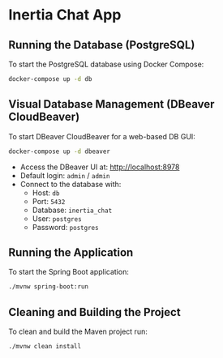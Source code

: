 # Inertia Chat App

## Running the Database (PostgreSQL)

To start the PostgreSQL database using Docker Compose:

```sh
docker-compose up -d db
```

## Visual Database Management (DBeaver CloudBeaver)

To start DBeaver CloudBeaver for a web-based DB GUI:

```sh
docker-compose up -d dbeaver
```

- Access the DBeaver UI at: [http://localhost:8978](http://localhost:8978)
- Default login: `admin` / `admin`
- Connect to the database with:
  - Host: `db`
  - Port: `5432`
  - Database: `inertia_chat`
  - User: `postgres`
  - Password: `postgres`

## Running the Application

To start the Spring Boot application:

```sh
./mvnw spring-boot:run
```

## Cleaning and Building the Project

To clean and build the Maven project run:

```sh
./mvnw clean install
``` 